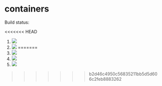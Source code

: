 # containers

Build status:

<<<<<<< HEAD
1. [![](https://github.com/mjotsuka/conts/workflows/tests-fibonacci/badge.svg)](https://github.com/mjotsuka/conts/actions?query=workflow%3Atests-fibonacci)
1. [![](https://github.com/mjotsuka/conts/workflows/tests-range/badge.svg)](https://github.com/mjotsuka/conts/actions?query=workflow%3Atests-range)
=======
1. [![](https://github.com/mjotsuka/conts/workflows/tests-fibonacci/badge.svg)](https://github.com/mjotsuka/conts/actions?query=workflow%3Atests-fibonacci)
1. [![](https://github.com/mjotsuka/conts/workflows/tests-range/badge.svg)](https://github.com/mjotsuka/conts/actions?query=workflow%3Atests-range)
1. [![](https://github.com/mjotsuka/conts/workflows/tests-unicode/badge.svg)](https://github.com/mjotsuka/conts/actions?query=workflow%3Atests-unicode)
>>>>>>> b2d46c4950c56835211bb5d5d606c2feb8883262
